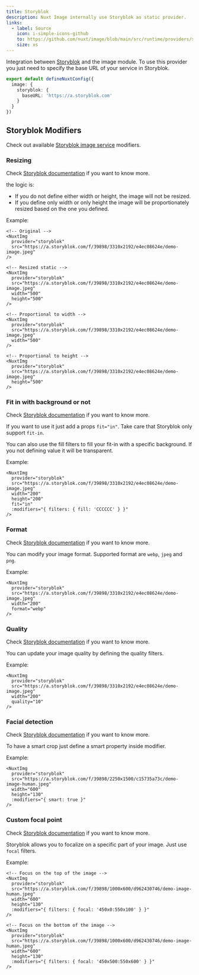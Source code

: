 ```yaml
---
title: Storyblok
description: Nuxt Image internally use Storyblok as static provider.
links:
  - label: Source
    icon: i-simple-icons-github
    to: https://github.com/nuxt/image/blob/main/src/runtime/providers/storyblok.ts
    size: xs
---
```


Integration between [Storyblok](https://www.storyblok.com/docs/image-service) and the image module. To use this provider you just need to specify the base URL of your service in Storyblok.

```ts [nuxt.config.ts]
export default defineNuxtConfig({
  image: {
    storyblok: {
      baseURL: 'https://a.storyblok.com'
    }
  }
})
```

## Storyblok Modifiers

Check out available [Storyblok image service](https://www.storyblok.com/docs/api/image-service/operations) modifiers.

### Resizing

Check [Storyblok documentation](https://www.storyblok.com/docs/image-service#resizing) if you want to know more.

the logic is:

- If you do not define either width or height, the image will not be resized.
- If you define only width or only height the image will be proportionately resized based on the one you defined.

Example:

```vue
<!-- Original -->
<NuxtImg
  provider="storyblok"
  src="https://a.storyblok.com/f/39898/3310x2192/e4ec08624e/demo-image.jpeg"
/>

<!-- Resized static -->
<NuxtImg
  provider="storyblok"
  src="https://a.storyblok.com/f/39898/3310x2192/e4ec08624e/demo-image.jpeg"
  width="500"
  height="500"
/>

<!-- Proportional to width -->
<NuxtImg
  provider="storyblok"
  src="https://a.storyblok.com/f/39898/3310x2192/e4ec08624e/demo-image.jpeg"
  width="500"
/>

<!-- Proportional to height -->
<NuxtImg
  provider="storyblok"
  src="https://a.storyblok.com/f/39898/3310x2192/e4ec08624e/demo-image.jpeg"
  height="500"
/>
```

### Fit in with background or not

Check [Storyblok documentation](https://www.storyblok.com/docs/image-service#fit-in) if you want to know more.

If you want to use it just add a props `fit="in"`. Take care that Storyblok only support `fit-in`.

You can also use the fill filters to fill your fit-in with a specific background. If you not defining value it will be transparent.

Example:

```vue
<NuxtImg
  provider="storyblok"
  src="https://a.storyblok.com/f/39898/3310x2192/e4ec08624e/demo-image.jpeg"
  width="200"
  height="200"
  fit="in"
  :modifiers="{ filters: { fill: 'CCCCCC' } }"
/>
```

### Format

Check [Storyblok documentation](https://www.storyblok.com/docs/image-service#changing-the-format) if you want to know more.

You can modify your image format. Supported format are `webp`, `jpeg` and `png`.

Example:

```vue
<NuxtImg
  provider="storyblok"
  src="https://a.storyblok.com/f/39898/3310x2192/e4ec08624e/demo-image.jpeg"
  width="200"
  format="webp"
/>
```

### Quality

Check [Storyblok documentation](https://www.storyblok.com/docs/image-service#quality-optimization) if you want to know more.

You can update your image quality by defining the quality filters.

Example:

```vue
<NuxtImg
  provider="storyblok"
  src="https://a.storyblok.com/f/39898/3310x2192/e4ec08624e/demo-image.jpeg"
  width="200"
  quality="10"
/>
```

### Facial detection

Check [Storyblok documentation](https://www.storyblok.com/docs/image-service#facial-detection-and-smart-cropping) if you want to know more.

To have a smart crop just define a smart property inside modifier.

Example:

```vue
<NuxtImg
  provider="storyblok"
  src="https://a.storyblok.com/f/39898/2250x1500/c15735a73c/demo-image-human.jpeg"
  width="600"
  height="130"
  :modifiers="{ smart: true }"
/>
```

### Custom focal point

Check [Storyblok documentation](https://www.storyblok.com/docs/image-service#custom-focal-point) if you want to know more.

Storyblok allows you to focalize on a specific part of your image. Just use `focal` filters.

Example:

```vue
<!-- Focus on the top of the image -->
<NuxtImg
  provider="storyblok"
  src="https://a.storyblok.com/f/39898/1000x600/d962430746/demo-image-human.jpeg"
  width="600"
  height="130"
  :modifiers="{ filters: { focal: '450x0:550x100' } }"
/>

<!-- Focus on the bottom of the image -->
<NuxtImg
  provider="storyblok"
  src="https://a.storyblok.com/f/39898/1000x600/d962430746/demo-image-human.jpeg"
  width="600"
  height="130"
  :modifiers="{ filters: { focal: '450x500:550x600' } }"
/>
```
